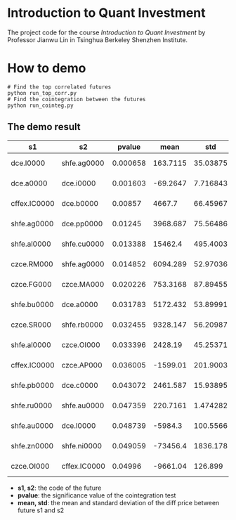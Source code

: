 # Introduction to Quant Investment

The project code for the course *Introduction to Quant Investment* by Professor Jianwu Lin in Tsinghua Berkeley Shenzhen Institute.

# How to demo

```shell
# Find the top correlated futures
python run_top_corr.py
# Find the cointegration between the futures
python run_cointeg.py
```

## The demo result

| s1           | s2           | pvalue   | mean     | std      | name                           |
| ------------ | ------------ | -------- | -------- | -------- | ------------------------------ |
| dce.l0000    | shfe.ag0000  | 0.000658 | 163.7115 | 35.03875 | {'shfe.ag0000', 'dce.l0000'}   |
| dce.a0000    | dce.i0000    | 0.001603 | -69.2647 | 7.716843 | {'dce.i0000', 'dce.a0000'}     |
| cffex.IC0000 | dce.b0000    | 0.00857  | 4667.7   | 66.45967 | {'cffex.IC0000', 'dce.b0000'}  |
| shfe.ag0000  | dce.pp0000   | 0.01245  | 3968.687 | 75.56486 | {'dce.pp0000', 'shfe.ag0000'}  |
| shfe.al0000  | shfe.cu0000  | 0.013388 | 15462.4  | 495.4003 | {'shfe.al0000', 'shfe.cu0000'} |
| czce.RM000   | shfe.ag0000  | 0.014852 | 6094.289 | 52.97036 | {'czce.RM000', 'shfe.ag0000'}  |
| czce.FG000   | czce.MA000   | 0.020226 | 753.3168 | 87.89455 | {'czce.FG000', 'czce.MA000'}   |
| shfe.bu0000  | dce.a0000    | 0.031783 | 5172.432 | 53.89991 | {'shfe.bu0000', 'dce.a0000'}   |
| czce.SR000   | shfe.rb0000  | 0.032455 | 9328.147 | 56.20987 | {'czce.SR000', 'shfe.rb0000'}  |
| shfe.al0000  | czce.OI000   | 0.033396 | 2428.19  | 45.25371 | {'czce.OI000', 'shfe.al0000'}  |
| cffex.IC0000 | czce.AP000   | 0.036005 | -1599.01 | 201.9003 | {'czce.AP000', 'cffex.IC0000'} |
| shfe.pb0000  | dce.c0000    | 0.043072 | 2461.587 | 15.93895 | {'dce.c0000', 'shfe.pb0000'}   |
| shfe.ru0000  | shfe.au0000  | 0.047359 | 220.7161 | 1.474282 | {'shfe.au0000', 'shfe.ru0000'} |
| shfe.au0000  | dce.l0000    | 0.048739 | -5984.3  | 100.5566 | {'shfe.au0000', 'dce.l0000'}   |
| shfe.zn0000  | shfe.ni0000  | 0.049059 | -73456.4 | 1836.178 | {'shfe.zn0000', 'shfe.ni0000'} |
| czce.OI000   | cffex.IC0000 | 0.04996  | -9661.04 | 126.899  | {'czce.OI000', 'cffex.IC0000'} |

- **s1, s2**: the code of the future
- **pvalue**: the significance value of the cointegration test
- **mean, std**: the mean and standard deviation of the diff price between future s1 and s2

